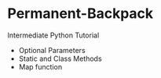 # Permanent-Backpack
Intermediate Python Tutorial

- Optional Parameters
- Static and Class Methods
- Map function